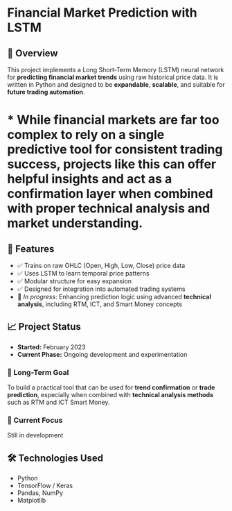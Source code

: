 # Financial Market Prediction with LSTM

## 📌 Overview
This project implements a Long Short-Term Memory (LSTM) neural network for **predicting financial market trends** using raw historical price data. It is written in Python and designed to be **expandable**, **scalable**, and suitable for **future trading automation**.

# * While financial markets are far too complex to rely on a single predictive tool for consistent trading success, projects like this can offer **helpful insights** and act as a **confirmation layer** when combined with proper technical analysis and market understanding.

## 🚀 Features
- ✅ Trains on raw OHLC (Open, High, Low, Close) price data  
- ✅ Uses LSTM to learn temporal price patterns  
- ✅ Modular structure for easy expansion  
- ✅ Designed for integration into automated trading systems  
- 🔄 *In progress*: Enhancing prediction logic using advanced **technical analysis**, including RTM, ICT, and Smart Money concepts

## 📈 Project Status

- **Started:** February 2023  
- **Current Phase:** Ongoing development and experimentation  

### 🎯 Long-Term Goal
To build a practical tool that can be used for **trend confirmation** or **trade prediction**, especially when combined with **technical analysis methods** such as RTM and ICT Smart Money.

### 🔄 Current Focus
Still in development

## 🛠️ Technologies Used
- Python  
- TensorFlow / Keras  
- Pandas, NumPy  
- Matplotlib
